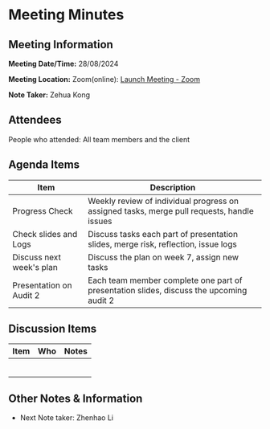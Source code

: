 # Meeting Minutes

## Meeting Information


**Meeting Date/Time:** 28/08/2024 

**Meeting Location:** Zoom(online): [Launch Meeting - Zoom](https://anu.zoom.us/j/82320892529?pwd=r1sFRKhalHhXKuCi4eFE72RrBUwuor.1) 

**Note Taker:** Zehua Kong

## Attendees

People who attended: All team members and the client

## Agenda Items

| Item                     | Description                                                  |
| ------------------------ | ------------------------------------------------------------ |
| Progress Check           | Weekly review of individual progress on assigned tasks, merge pull requests, handle issues |
| Check slides and Logs    | Discuss tasks each part of presentation slides, merge risk, reflection, issue logs |
| Discuss next week's plan | Discuss the plan on week 7, assign new tasks                 |
| Presentation on Audit 2  | Each team member complete one part of presentation slides, discuss the upcoming audit 2 |

## Discussion Items

| Item                                | Who               | Notes                                                                                                                                                                                   |
| ----------------------------------- | ----------------- | --------------------------------------------------------------------------------------------------------------------------------------------------------------------------------------- |
|      |      |       |
|      |      |       |
|      |      |       |
|      |      |       |
|      |      |       |
|      |      |       |

## Other Notes & Information

- Next Note taker: Zhenhao Li
